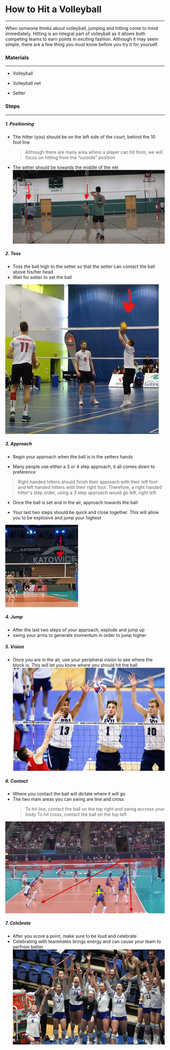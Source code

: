 # How to Hit a Volleyball
---
When someone thinks about volleyball, jumping and hitting come to mind immediately. Hitting is an integral part of volleyball as it allows both competing teams to earn points in exciting fashion. Although it may seem simple, there are a few thing you must know before you try it for yourself. 
### Materials
---

- Volleyball

- Volleyball net

- Setter

### Steps
---
##### 1. Positioning
   - The hitter (you) should be on the left side of the court, behind the 10 foot line 
      > Although there are many area where a player can hit from, we will focus on hitting from the "outside" position

   - The setter should be towards the middle of the net
![Position](https://github.com/gordonw1271/How-To-Hit-A-Volleyball/blob/main/Screenshot%202022-09-07%20130438.jpg)  
   
##### 2. Toss

   - Toss the ball high to the setter so that the setter can contact the ball above his/her head
   - Wait for setter to set the ball

![Toss](https://github.com/gordonw1271/How-To-Hit-A-Volleyball/blob/main/Screenshot%202022-09-07%20131502.jpg)


##### 3. Approach
   - Begin your approach when the ball is in the setters hands

   - Many people use either a 3 or 4 step approach, it all comes down to preference
   > Right handed hitters should finish their approach with their left foot and left handed hitters with their right foot.
   > Therefore, a right handed hitter's step order, using a 3 step approach would go left, right left.

   - Once the ball is set and in the air, approach towards the ball

   - Your last two steps should be quick and close together. This will allow you to be explosive and jump your highest

![approach](https://github.com/gordonw1271/How-To-Hit-A-Volleyball/blob/main/ezgif.com-gif-maker.gif)

##### 4. Jump
   - After the last two steps of your approach, explode and jump up
   - swing your arms to generate momentum in order to jump higher

##### 5. Vision
   - Once you are in the air, use your peripheral vision to see where the block is. This will let you know where you should hit the ball
![vision](https://github.com/gordonw1271/How-To-Hit-A-Volleyball/blob/main/block.jpg)

##### 6. Contact
   - Where you contact the ball will dictate where it will go
   - The two main areas you can swing are line and cross
      > To hit line, contact the ball on the top right and swing accross your body
      > To hit cross, contact the ball on the top left
      
![contact](https://github.com/gordonw1271/How-To-Hit-A-Volleyball/blob/main/maxresdefault.jpg)

##### 7. Celebrate
   - After you score a point, make sure to be loud and celebrate
   - Celebrating with teammates brings energy and can cause your team to perfrom better
![celebration](https://github.com/gordonw1271/How-To-Hit-A-Volleyball/blob/main/Loper-Celebration-2-Web.jpg)

